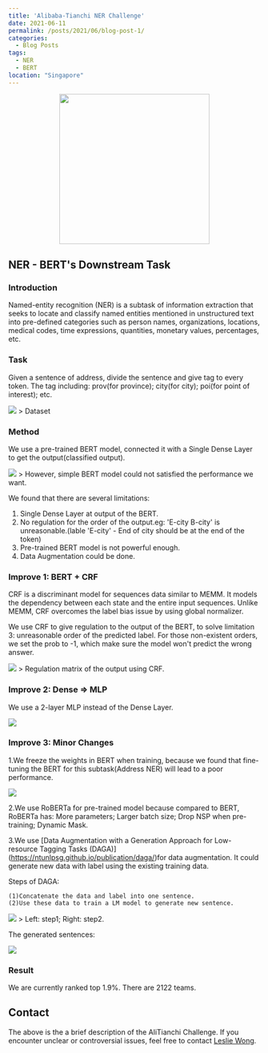 ```yaml
---
title: 'Alibaba-Tianchi NER Challenge'
date: 2021-06-11
permalink: /posts/2021/06/blog-post-1/
categories:
  - Blog Posts
tags:
  - NER
  - BERT
location: "Singapore"
---
```

<div align = 'center'>
<img src='/images/NER.png' width = "300" >
</div>


## NER - BERT's Downstream Task

### Introduction

Named-entity recognition (NER) is a subtask of information extraction that seeks to locate and classify named entities mentioned in unstructured text into pre-defined categories such as person names, organizations, locations, medical codes, time expressions, quantities, monetary values, percentages, etc.

### Task  
Given a sentence of address, divide the sentence and give tag to every token. The tag including: prov(for province); city(for city); poi(for point of interest); etc.

<img src='/images/NERdata.png'>  
> Dataset

### Method 

We use a pre-trained BERT model, connected it with a Single Dense Layer to get the output(classified output). 

<img src='/images/BERTsimple.jpg'>  
> However, simple BERT model could not satisfied the performance we want.

We found that there are several limitations:
1. Single Dense Layer at output of the BERT.
2. No regulation for the order of the output.eg: 'E-city B-city' is unreasonable.(lable 'E-city' - End of city should be at the end of the token)
3. Pre-trained BERT model is not powerful enough.
4. Data Augmentation could be done.


### Improve 1: BERT + CRF

CRF is a discriminant model for sequences data similar to MEMM. It models the dependency between each state and the entire input sequences. Unlike MEMM, CRF overcomes the label bias issue by using global normalizer.

We use CRF to give regulation to the output of the BERT, to solve limitation 3: unreasonable order of the predicted label. For those non-existent orders, we set the prob to -1, which make sure the model won't predict the wrong answer.

<img src='/images/CRF_bert.png'>  
> Regulation matrix of the output using CRF. 

### Improve 2: Dense => MLP

We use a 2-layer MLP instead of the Dense Layer.

<img src='/images/BERT_crf.png'>  


### Improve 3: Minor Changes

1.We freeze the weights in BERT when training, because we found that fine-tuning the BERT for this subtask(Address NER) will lead to a poor performance.

<img src='/images/BERT_CRF_freeze.png'>  

2.We use RoBERTa for pre-trained model because compared to BERT, RoBERTa has: More parameters; Larger batch size; Drop NSP when pre-training; Dynamic Mask.

3.We use [Data Augmentation with a Generation Approach for Low-resource Tagging Tasks (DAGA)] (https://ntunlpsg.github.io/publication/daga/)for data augmentation. It could generate new data with label using the existing training data.

Steps of DAGA:

    (1)Concatenate the data and label into one sentence.
    (2)Use these data to train a LM model to generate new sentence.

<img src='/images/DAGA_illustr.png'>  
> Left: step1; Right: step2. 


The generated sentences:

<img src='/images/DAGA_gen.png'>  



### Result

We are currently ranked top 1.9%. There are 2122 teams.


## Contact
The above is the a brief description of the AliTianchi Challenge. If you encounter unclear or controversial issues, feel free to contact [Leslie Wong](yushuowang@outlook.com).